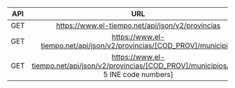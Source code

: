 | API        | URL           |
| ------------- |:-------------:|
| GET | https://www.el-tiempo.net/api/json/v2/provincias |
| GET | https://www.el-tiempo.net/api/json/v2/provincias/[COD_PROV]/municipios |
| GET | https://www.el-tiempo.net/api/json/v2/provincias/[COD_PROV]/municipios/[first 5 INE code numbers] |
